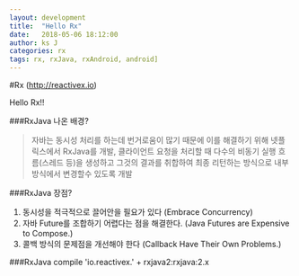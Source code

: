 ```yaml
---
layout: development
title:  "Hello Rx"
date:   2018-05-06 18:12:00
author: ks J
categories: rx
tags: rx, rxJava, rxAndroid, android]
---
```

#Rx (http://reactivex.io)

Hello Rx!!

###RxJava 나온 배경?
> 자바는 동시성 처리를 하는데 번거로움이 많기 때문에 이를 해결하기 위해 넷플릭스에서 RxJava를 개발, 클라이언트 요청을 
> 처리할 때 다수의 비동기 실행 흐름(스레드 등)을 생성하고 그것의 결과를 취합하여 최종 리턴하는 방식으로 내부방식에서 변경할수 있도록 개발 

###RxJava 장점?
1. 동시성을 적극적으로 끌어안을 필요가 있다 (Embrace Concurrency)
2. 자바 Future를 조합하기 어렵다는 점을 해결한다. (Java Futures are Expensive to Compose.)
3. 콜백 방식의 문제점을 개선해야 한다 (Callback Have Their Own Problems.)

###RxJava compile 
'io.reactivex.' + rxjava2:rxjava:2.x

